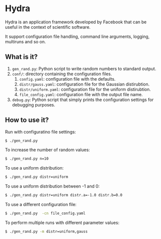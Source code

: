 # Hydra

Hydra is an application framework developed by Facebook that can be useful
in the context of scientific software.

It support configuration file handling, command line arguments, logging,
multiruns and so on.


## What is it?

1. `gen_rand.py`: Python script to write random numbers to standard
   output.
1. `conf/`: directory containing the configuration files.
   1. `config.yaml`: configuration file with the defaults.
   1. `distr/gauss.yaml`: configuration file for the Gaussian distirubtion.
   1. `distr/uniform.yaml`: configuration file for the uniform distirubtion.
   1. `file_config.yaml`: configuration file with the output file name.
1. `debug.py`: Python script that simply prints the configuration settings for
   debugging purposes.


## How to use it?
Run with configuratino file settings:
```bash
$ ./gen_rand.py
```
To increase the number of random values:
```bash
$ ./gen_rand.py n=10
```

To use a uniform distribution:
```bash
$ ./gen_rand.py distr=uniform
```

To use a uniform distribution between -1 and 0:
```bash
$ ./gen_rand.py distr=uniform distr.a=-1.0 distr.b=0.0
```

To use a different configuration file:
```bash
$ ./gen_rand.py  -cn file_config.yaml
``` 

To perform multiple runs with different parameter values:
```bash
$ ./gen_rand.py -m distr=uniform,gauss
``` 

